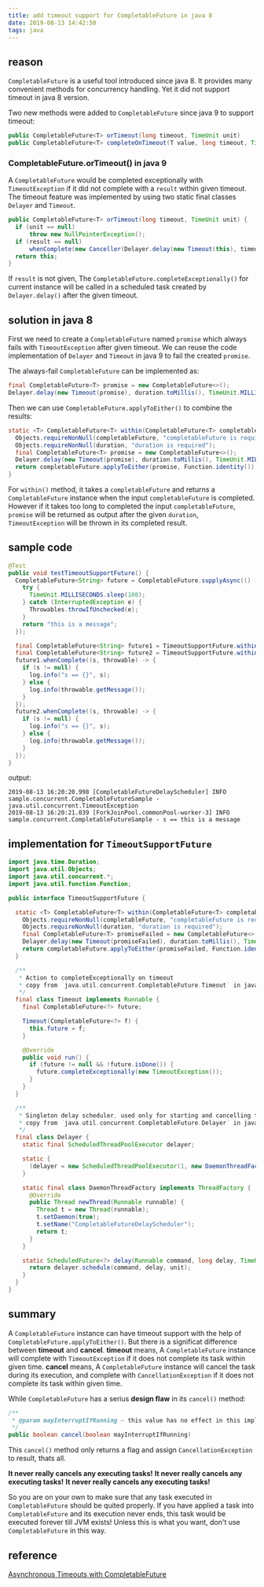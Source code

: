 ```yaml
---
title: add timeout support for CompletableFuture in java 8
date: 2019-08-13 14:42:50
tags: java
---
```


## reason

`CompletableFuture` is a useful tool introduced since java 8.
It provides many convenient methods for concurrency handling.
Yet it did not support timeout in java 8 version.

Two new methods were added to `CompletableFuture` since java 9 to support timeout:

```java
public CompletableFuture<T> orTimeout(long timeout, TimeUnit unit)
public CompletableFuture<T> completeOnTimeout(T value, long timeout, TimeUnit unit)
```


### CompletableFuture.orTimeout() in java 9

A `CompletableFuture` would be completed exceptionally with `TimeoutException` if it did not complete with a `result` within given timeout.
The timeout feature was implemented by using two static final classes `Delayer` and `Timeout`.

```java
public CompletableFuture<T> orTimeout(long timeout, TimeUnit unit) {
  if (unit == null)
      throw new NullPointerException();
  if (result == null)
      whenComplete(new Canceller(Delayer.delay(new Timeout(this), timeout, unit)));
  return this;
}
```

If `result` is not given, The `CompletableFuture.completeExceptionally()` for current instance will be called in a scheduled task created by `Delayer.delay()` after the given timeout.

## solution in java 8

First we need to create a `CompletableFuture` named `promise` which always fails with `TimeoutException` after given timeout.
We can reuse the code implementation of `Delayer` and `Timeout` in java 9 to fail the created `promise`.

The always-fail `CompletableFuture` can be implemented as:
```java
final CompletableFuture<T> promise = new CompletableFuture<>();
Delayer.delay(new Timeout(promise), duration.toMillis(), TimeUnit.MILLISECONDS);
```

Then we can use `CompletableFuture.applyToEither()` to combine the results:
```java
static <T> CompletableFuture<T> within(CompletableFuture<T> completableFuture, Duration duration) {
  Objects.requireNonNull(completableFuture, "completableFuture is required");
  Objects.requireNonNull(duration, "duration is required");
  final CompletableFuture<T> promise = new CompletableFuture<>();
  Delayer.delay(new Timeout(promise), duration.toMillis(), TimeUnit.MILLISECONDS);
  return completableFuture.applyToEither(promise, Function.identity());
}
```

For `within()` method, it takes a `completableFuture` and returns a `CompletableFuture` instance when the input `completableFuture` is completed. However if it takes too long to completed the input `completableFuture`, `promise` will be returned as output after the given `duration`,
`TimeoutException` will be thrown in its completed result.

## sample code

```java
@Test
public void testTimeoutSupportFuture() {
  CompletableFuture<String> future = CompletableFuture.supplyAsync(() -> {
    try {
      TimeUnit.MILLISECONDS.sleep(100);
    } catch (InterruptedException e) {
      Throwables.throwIfUnchecked(e);
    }
    return "this is a message";
  });

  final CompletableFuture<String> future1 = TimeoutSupportFuture.within(future, Duration.ofMillis(50));
  final CompletableFuture<String> future2 = TimeoutSupportFuture.within(future, Duration.ofMillis(200));
  future1.whenComplete((s, throwable) -> {
    if (s != null) {
      log.info("s == {}", s);
    } else {
      log.info(throwable.getMessage());
    }
  });
  future2.whenComplete((s, throwable) -> {
    if (s != null) {
      log.info("s == {}", s);
    } else {
      log.info(throwable.getMessage());
    }
  });
}
```

output:
```
2019-08-13 16:20:20.998 [CompletableFutureDelayScheduler] INFO  sample.concurrent.CompletableFutureSample - java.util.concurrent.TimeoutException
2019-08-13 16:20:21.039 [ForkJoinPool.commonPool-worker-3] INFO  sample.concurrent.CompletableFutureSample - s == this is a message
```



## implementation for `TimeoutSupportFuture`


```java
import java.time.Duration;
import java.util.Objects;
import java.util.concurrent.*;
import java.util.function.Function;

public interface TimeoutSupportFuture {

  static <T> CompletableFuture<T> within(CompletableFuture<T> completableFuture, Duration duration) {
    Objects.requireNonNull(completableFuture, "completableFuture is required");
    Objects.requireNonNull(duration, "duration is required");
    final CompletableFuture<T> promiseFailed = new CompletableFuture<>();
    Delayer.delay(new Timeout(promiseFailed), duration.toMillis(), TimeUnit.MILLISECONDS);
    return completableFuture.applyToEither(promiseFailed, Function.identity());
  }

  /**
   * Action to completeExceptionally on timeout
   * copy from `java.util.concurrent.CompletableFuture.Timeout` in java 9 JDK
   */
  final class Timeout implements Runnable {
    final CompletableFuture<?> future;

    Timeout(CompletableFuture<?> f) {
      this.future = f;
    }

    @Override
    public void run() {
      if (future != null && !future.isDone()) {
        future.completeExceptionally(new TimeoutException());
      }
    }
  }

  /**
   * Singleton delay scheduler, used only for starting and cancelling tasks.
   * copy from `java.util.concurrent.CompletableFuture.Delayer` in java 9 JDK
   */
  final class Delayer {
    static final ScheduledThreadPoolExecutor delayer;

    static {
      (delayer = new ScheduledThreadPoolExecutor(1, new DaemonThreadFactory())).setRemoveOnCancelPolicy(true);
    }

    static final class DaemonThreadFactory implements ThreadFactory {
      @Override
      public Thread newThread(Runnable runnable) {
        Thread t = new Thread(runnable);
        t.setDaemon(true);
        t.setName("CompletableFutureDelayScheduler");
        return t;
      }
    }

    static ScheduledFuture<?> delay(Runnable command, long delay, TimeUnit unit) {
      return delayer.schedule(command, delay, unit);
    }
  }
}
```

## summary

A `CompletableFuture` instance can have timeout support with the help of `CompletableFuture.applyToEither()`.
But there is a significat difference between **timeout** and **cancel**.
**timeout** means, A `CompletableFuture` instance will complete with `TimeoutException` if it does not complete its task within given time.
**cancel** means, A `CompletableFuture` instance will cancel the task during its execution, and complete with `CancellationException` if it does not complete its task within given time.

While `CompletableFuture` has a serius **design flaw** in its `cancel()` method:

```java
/**
 * @param mayInterruptIfRunning – this value has no effect in this implementation because interrupts are not used to control processing
 */
public boolean cancel(boolean mayInterruptIfRunning)
```
This `cancel()` method only returns a flag and assign `CancellationException` to result, thats all.

**It never really cancels any executing tasks!**
**It never really cancels any executing tasks!**
**It never really cancels any executing tasks!**

So you are on your own to make sure that any task executed in `CompletableFuture` should be quited properly.
If you have applied a task into `CompletableFuture` and its execution never ends, this task would be executed forever till JVM exists!
Unless this is what you want, don't use `CompletableFuture` in this way.


## reference

[Asynchronous Timeouts with CompletableFuture](https://dzone.com/articles/asynchronous-timeouts)
